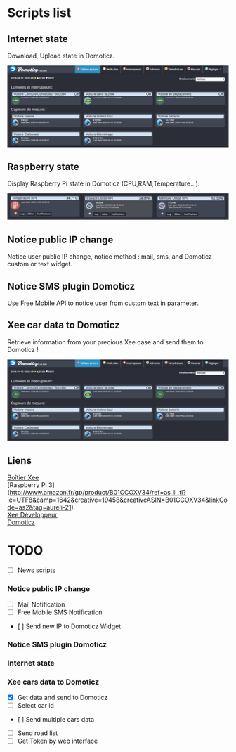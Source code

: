 # Scripts list

## Internet state
Download, Upload state in Domoticz.

![Preview img](xee-car-data-to-domoticz-php/screen/cap_domoticz.png)

## Raspberry state
Display Raspberry Pi state in Domoticz (CPU,RAM,Temperature...).

![Preview img](raspberry-pi-stat-domoticz-php/screen/pi-stat.png)

## Notice public IP change
Notice user public IP change, notice method : mail, sms, and Domoticz custom or text widget.

## Notice SMS plugin Domoticz
Use Free Mobile API to notice user from custom text in parameter.

## Xee car data to Domoticz
Retrieve information from your precious Xee case and send them to Domoticz !

![Preview img](xee-car-data-to-domoticz-php/screen/cap_domoticz.png)

## Liens
[Boîtier Xee](http://www.amazon.fr/gp/product/B01AIE4CHE/ref=as_li_tl?ie=UTF8&camp=1642&creative=6746&creativeASIN=B01AIE4CHE&linkCode=as2&tag=aureli-21)<br />
[Raspberry Pi 3] (http://www.amazon.fr/gp/product/B01CCOXV34/ref=as_li_tl?ie=UTF8&camp=1642&creative=19458&creativeASIN=B01CCOXV34&linkCode=as2&tag=aureli-21)<br />
[Xee Développeur](https://developer.xee.com/)<br />
[Domoticz](https://domoticz.com/)<br />

# TODO

- [ ] News scripts

### Notice public IP change

- [ ] Mail Notification
- [ ] Free Mobile SMS Notification
- [ ] Send new IP to Domoticz Widget

### Notice SMS plugin Domoticz

### Internet state

### Xee cars data to Domoticz

- [X] Get data and send to Domoticz
- [ ] Select car id
- [ ] Send multiple cars data
- [ ] Send road list
- [ ] Get Token by web interface
